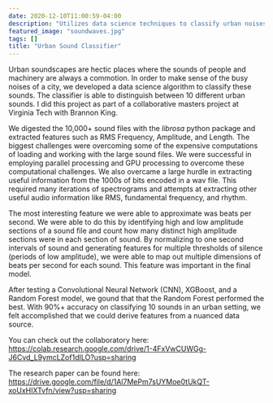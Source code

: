 ```yaml
---
date: 2020-12-10T11:00:59-04:00
description: "Utilizes data science techniques to classify urban noises into 10 distinct sounds including a jackhammer, music, and sirens."
featured_image: "soundwaves.jpg"
tags: []
title: "Urban Sound Classifier"
---
```


Urban soundscapes are hectic places where the sounds of people and machinery are always a commotion. In order to make sense of the busy noises of a city, we developed a data science algorithm to classify these sounds. The classifier is able to distinguish between 10 different urban sounds. I did this project as part of a collaborative masters project at Virginia Tech with Brannon King.

We digested the 10,000+ sound files with the _librosa_ python package and extracted features such as RMS Frequency, Amplitude, and Length. The biggest challenges were overcoming some of the expensive computations of loading and working with the large sound files. We were successful in employing parallel processing and GPU processing to overcome these computational challenges. We also overcame a large hurdle in extracting useful information from the 1000s of bits encoded in a wav file. This required many iterations of spectrograms and attempts at extracting other useful audio information like RMS, fundamental frequency, and rhythm.

The most interesting feature we were able to approximate was beats per second. We were able to do this by identifying high and low amplitude sections of a sound file and count how many distinct high amplitude sections were in each section of sound. By normalizing to one second intervals of sound and generating features for multiple thresholds of silence (periods of low amplitude), we were able to map out multiple dimensions of beats per second for each sound. This feature was important in the final model. 

After testing a Convolutional Neural Network (CNN), XGBoost, and a Random Forest model, we gound that that the Random Forest performed the best. With 90%+ accuracy on classifying 10 sounds in an urban setting, we felt accomplished that we could derive features from a nuanced data source. 

You can check out the collaboratory here:
https://colab.research.google.com/drive/1-4FxVwCUWGg-J6Cvd_L9ymcLZof1dILO?usp=sharing

The research paper can be found here:
https://drive.google.com/file/d/1Al7MePm7sUYMoe0tUkQT-xoUxHIXTvfn/view?usp=sharing 